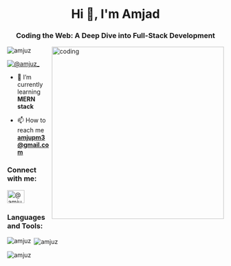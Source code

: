 <h1 align="center">Hi 👋, I'm Amjad</h1>
<h3 align="center">Coding the Web: A Deep Dive into Full-Stack Development</h3>


<img align="right" src="https://media.licdn.com/dms/image/D4D12AQH4mcQALwgZ7Q/article-cover_image-shrink_600_2000/0/1691989932071?e=2147483647&v=beta&t=uwm5lxFiqURXuzG_xnf9hrIr-_sojSaQ4ggruUAYsmU" alt="coding" width="400" />

<p align="left"> <img src="https://komarev.com/ghpvc/?username=amjuz&label=Profile%20views&color=0e75b6&style=flat" alt="amjuz" /> </p>

<p align="left"> <a href="https://twitter.com/@amjuz_" target="blank"><img src="https://img.shields.io/twitter/follow/@amjuz_?logo=twitter&style=for-the-badge" alt="@amjuz_" /></a> </p>

- 🌱 I’m currently learning **MERN stack**

- 📫 How to reach me **amjupm3@gmail.com**

<h3 align="left">Connect with me:</h3>
<p align="left">
<a href="https://twitter.com/@amjuz_" target="blank"><img align="center" src="https://raw.githubusercontent.com/rahuldkjain/github-profile-readme-generator/master/src/images/icons/Social/twitter.svg" alt="@amjuz_" height="30" width="40" /></a>
</p>

<h3 align="left">Languages and Tools:</h3>

<p><img align="left" src="https://github-readme-stats.vercel.app/api/top-langs?username=amjuz&show_icons=true&locale=en&layout=compact" alt="amjuz" /></p>

<p>&nbsp;<img align="center" src="https://github-readme-stats.vercel.app/api?username=amjuz&show_icons=true&locale=en" alt="amjuz" /></p>

<p><img align="center" src="https://github-readme-streak-stats.herokuapp.com/?user=amjuz&" alt="amjuz" /></p>

